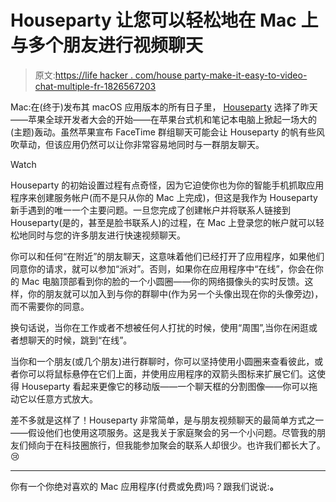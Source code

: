 # Houseparty 让您可以轻松地在 Mac 上与多个朋友进行视频聊天

> 原文:[https://life hacker . com/house party-make-it-easy-to-video-chat-multiple-fr-1826567203](https://lifehacker.com/houseparty-makes-it-easy-to-video-chat-with-multiple-fr-1826567203)

Mac:在(终于)发布其 macOS 应用版本的所有日子里， [Houseparty](https://itunes.apple.com/us/app/houseparty/id1381523962?mt=12) 选择了昨天——苹果全球开发者大会的开始——在苹果台式机和笔记本电脑上掀起一场大的(主题)轰动。虽然苹果宣布 FaceTime 群组聊天可能会让 Houseparty 的帆有些风吹草动，但该应用仍然可以让你非常容易地同时与一群朋友聊天。

Watch

Houseparty 的初始设置过程有点奇怪，因为它迫使你也为你的智能手机抓取应用程序来创建服务帐户(而不是只从你的 Mac 上完成)，但这是我作为 Houseparty 新手遇到的唯一一个主要问题。一旦您完成了创建帐户并将联系人链接到 Houseparty(是的，甚至是脸书联系人)的过程，在 Mac 上登录您的帐户就可以轻松地同时与您的许多朋友进行快速视频聊天。

你可以和任何“在附近”的朋友聊天，这意味着他们已经打开了应用程序，如果他们同意你的请求，就可以参加“派对”。否则，如果你在应用程序中“在线”，你会在你的 Mac 电脑顶部看到你的脸的一个小圆圈——你的网络摄像头的实时反馈。这样，你的朋友就可以加入到与你的群聊中(作为另一个头像出现在你的头像旁边)，而不需要你的同意。

换句话说，当你在工作或者不想被任何人打扰的时候，使用“周围”,当你在闲逛或者想聊天的时候，跳到“在线”。

当你和一个朋友(或几个朋友)进行群聊时，你可以坚持使用小圆圈来查看彼此，或者你可以将鼠标悬停在它们上面，并使用应用程序的双箭头图标来扩展它们。这使得 Houseparty 看起来更像它的移动版——一个聊天框的分割图像——你可以拖动它以任意方式放大。

差不多就是这样了！Houseparty 非常简单，是与朋友视频聊天的最简单方式之一——假设他们也使用这项服务。这是我关于家庭聚会的另一个小问题。尽管我的朋友们倾向于在科技圈旅行，但我能参加聚会的联系人却很少。也许我们都长大了。😢

* * *

你有一个你绝对喜欢的 Mac 应用程序(付费或免费)吗？跟我们说说:[](mailto:david.murphy@lifehacker.com?subject=macOS%20App%20of%20the%20Week)**。**